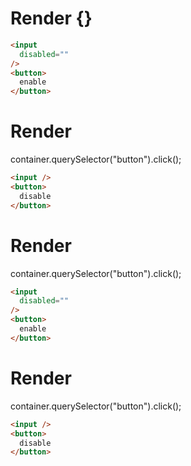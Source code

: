 # Render {}
```html
<input
  disabled=""
/>
<button>
  enable
</button>
```


# Render 
container.querySelector("button").click();

```html
<input />
<button>
  disable
</button>
```


# Render 
container.querySelector("button").click();

```html
<input
  disabled=""
/>
<button>
  enable
</button>
```


# Render 
container.querySelector("button").click();

```html
<input />
<button>
  disable
</button>
```